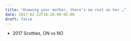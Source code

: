 ```yaml
---
title: "Knowing your mother, there’s no rust on her …"
date: 2017-02-22T16:20:00-05:00
draft: false
---
```

- 2017 Scotties, ON vs NO